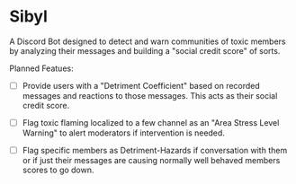# Sibyl
A Discord Bot designed to detect and warn communities of toxic members by analyzing their messages and building a "social credit score" of sorts.

Planned Featues:

- [ ] Provide users with a "Detriment Coefficient" based on recorded messages and reactions to those messages. This acts as their social credit score.
- [ ] Flag toxic flaming localized to a few channel as an "Area Stress Level Warning" to alert moderators if intervention is needed.
- [ ] Flag specific members as Detriment-Hazards if conversation with them or if just their messages are causing normally well behaved members scores to go down.


